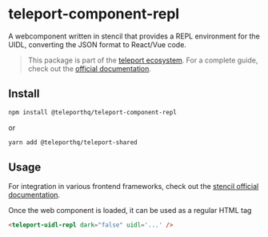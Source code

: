 # teleport-component-repl

A webcomponent written in stencil that provides a REPL environment for the UIDL, converting the JSON format to React/Vue code.

> This package is part of the [teleport ecosystem](https://github.com/teleporthq/teleport-code-generators). For a complete guide, check out the [official documentation](https://docs.teleporthq.io/).

## Install
```bash
npm install @teleporthq/teleport-component-repl
```
or
```bash
yarn add @teleporthq/teleport-shared
```

## Usage

For integration in various frontend frameworks, check out the [stencil official documentation](https://stenciljs.com/docs/overview).

Once the web component is loaded, it can be used as a regular HTML tag

```html
<teleport-uidl-repl dark="false" uidl='...' />
```

